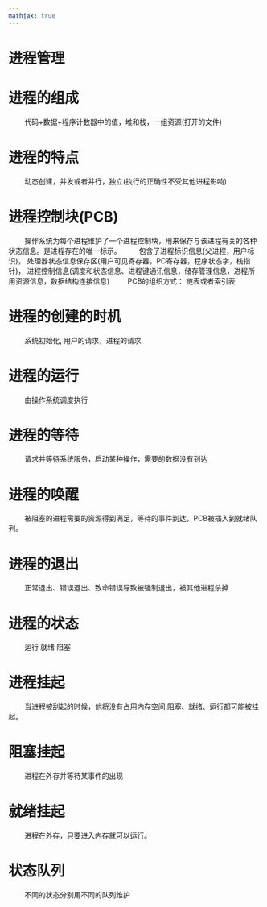 ```yaml
---
mathjax: true
---
```




# 进程管理
# 进程的组成
&emsp;&emsp; 代码+数据+程序计数器中的值，堆和栈，一组资源(打开的文件)
# 进程的特点
&emsp;&emsp; 动态创建，并发或者并行，独立(执行的正确性不受其他进程影响)
# 进程控制块(PCB)
&emsp;&emsp; 操作系统为每个进程维护了一个进程控制块，用来保存与该进程有关的各种状态信息。是进程存在的唯一标示。
&emsp;&emsp; 包含了进程标识信息(父进程，用户标识)， 处理器状态信息保存区(用户可见寄存器，PC寄存器，程序状态字，栈指针)， 进程控制信息(调度和状态信息、进程键通讯信息，储存管理信息，进程所用资源信息，数据结构连接信息)
&emsp;&emsp; PCB的组织方式： 链表或者索引表
# 进程的创建的时机
&emsp;&emsp; 系统初始化, 用户的请求，进程的请求
<!-- more -->
# 进程的运行
&emsp;&emsp; 由操作系统调度执行
# 进程的等待
&emsp;&emsp; 请求并等待系统服务，启动某种操作，需要的数据没有到达
# 进程的唤醒
&emsp;&emsp; 被阻塞的进程需要的资源得到满足，等待的事件到达，PCB被插入到就绪队列。
# 进程的退出
&emsp;&emsp; 正常退出、错误退出、致命错误导致被强制退出，被其他进程杀掉
# 进程的状态
&emsp;&emsp; 运行 就绪 阻塞
# 进程挂起
&emsp;&emsp; 当进程被刮起的时候，他将没有占用内存空间,阻塞、就绪、运行都可能被挂起。
# 阻塞挂起
&emsp;&emsp; 进程在外存并等待某事件的出现
# 就绪挂起
&emsp;&emsp; 进程在外存，只要进入内存就可以运行。
# 状态队列
&emsp;&emsp; 不同的状态分别用不同的队列维护






